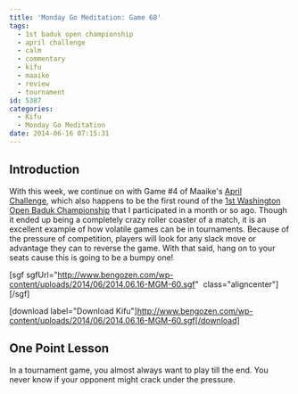 ```yaml
---
title: 'Monday Go Meditation: Game 60'
tags:
  - 1st baduk open championship
  - april challenge
  - calm
  - commentary
  - kifu
  - maaike
  - review
  - tournament
id: 5387
categories:
  - Kifu
  - Monday Go Meditation
date: 2014-06-16 07:15:31
---
```


## Introduction

With this week, we continue on with Game #4 of Maaike's [April Challenge](http://www.thegochallenge.blogspot.com.au/2014/04/april-challenge.html "Maaike"), which also happens to be the first round of the [1st Washington Open Baduk Championship](http://www.bengozen.com/1st-washington-open-baduk-championship-part/ "1st Washington Open Baduk Championship — Part I") that I participated in a month or so ago. Though it ended up being a completely crazy roller coaster of a match, it is an excellent example of how volatile games can be in tournaments. Because of the pressure of competition, players will look for any slack move or advantage they can to reverse the game. With that said, hang on to your seats cause this is going to be a bumpy one!

[sgf sgfUrl="http://www.bengozen.com/wp-content/uploads/2014/06/2014.06.16-MGM-60.sgf"  class="aligncenter"][/sgf]

[download label="Download Kifu"]http://www.bengozen.com/wp-content/uploads/2014/06/2014.06.16-MGM-60.sgf[/download]

## **One Point Lesson**

In a tournament game, you almost always want to play till the end. You never know if your opponent might crack under the pressure.